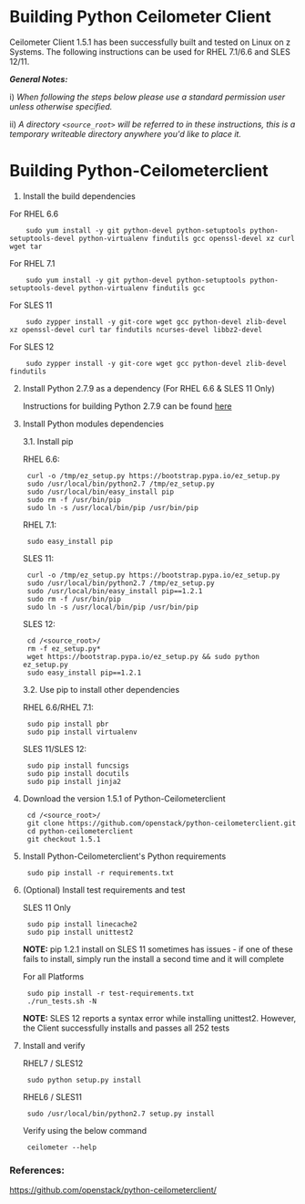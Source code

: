 # Building Python Ceilometer Client

Ceilometer Client 1.5.1 has been successfully built and tested on Linux on z Systems. The following instructions can be used for RHEL 7.1/6.6 and SLES 12/11.

_**General Notes:**_

i) _When following the steps below please use a standard permission user unless otherwise specified._

ii) _A directory `<source_root>` will be referred to in these instructions, this is a temporary writeable directory anywhere you'd like to place it._

# Building Python-Ceilometerclient

1. Install the build dependencies

 For RHEL 6.6 
 
        sudo yum install -y git python-devel python-setuptools python-setuptools-devel python-virtualenv findutils gcc openssl-devel xz curl wget tar
 
 For RHEL 7.1

		sudo yum install -y git python-devel python-setuptools python-setuptools-devel python-virtualenv findutils gcc  
		          
 For SLES 11 
 
        sudo zypper install -y git-core wget gcc python-devel zlib-devel xz openssl-devel curl tar findutils ncurses-devel libbz2-devel
 
 For SLES 12

		sudo zypper install -y git-core wget gcc python-devel zlib-devel findutils


2. Install Python 2.7.9 as a dependency (For RHEL 6.6 & SLES 11 Only) 

   Instructions for building Python 2.7.9 can be found [here](https://github.com/linux-on-ibm-z/docs/wiki/Building-Python-2.7.9)
    
		
3. Install Python modules dependencies

   3.1. Install pip 
	
      RHEL 6.6: 
		
		curl -o /tmp/ez_setup.py https://bootstrap.pypa.io/ez_setup.py
		sudo /usr/local/bin/python2.7 /tmp/ez_setup.py   
		sudo /usr/local/bin/easy_install pip  
		sudo rm -f /usr/bin/pip
        sudo ln -s /usr/local/bin/pip /usr/bin/pip		

        
      RHEL 7.1:
		
		sudo easy_install pip

      SLES 11: 
		
		curl -o /tmp/ez_setup.py https://bootstrap.pypa.io/ez_setup.py
		sudo /usr/local/bin/python2.7 /tmp/ez_setup.py
		sudo /usr/local/bin/easy_install pip==1.2.1
		sudo rm -f /usr/bin/pip
		sudo ln -s /usr/local/bin/pip /usr/bin/pip	
		
      SLES 12:
       
        cd /<source_root>/
		rm -f ez_setup.py*
		wget https://bootstrap.pypa.io/ez_setup.py && sudo python ez_setup.py	   
		sudo easy_install pip==1.2.1

		

   3.2. Use pip to install other dependencies 
	  
	  RHEL 6.6/RHEL 7.1:
		
		sudo pip install pbr
		sudo pip install virtualenv
	    
	  
	  SLES 11/SLES 12:
		
		sudo pip install funcsigs
        sudo pip install docutils
		sudo pip install jinja2

4. Download the version 1.5.1 of Python-Ceilometerclient

		cd /<source_root>/
        git clone https://github.com/openstack/python-ceilometerclient.git
		cd python-ceilometerclient
        git checkout 1.5.1
		  

		  
5. Install Python-Ceilometerclient's Python requirements
        
		sudo pip install -r requirements.txt         


6. (Optional) Install test requirements and test

	SLES 11 Only 
		
		sudo pip install linecache2
		sudo pip install unittest2
     
	**NOTE:** pip 1.2.1 install on SLES 11 sometimes has issues - if one of these fails to install, simply run the install a second time and it will complete
		
	
	For all Platforms 
		
		
		sudo pip install -r test-requirements.txt
		./run_tests.sh -N
	
	**NOTE:** SLES 12 reports a syntax error while installing unittest2. However, the Client successfully installs and passes all 252 tests


7. Install and verify
        
    RHEL7 / SLES12 
	
		sudo python setup.py install
		
    RHEL6 / SLES11 
	
        sudo /usr/local/bin/python2.7 setup.py install
	
    Verify using the below command	
	
		ceilometer --help
      
		   
### References:
https://github.com/openstack/python-ceilometerclient/		   


